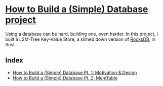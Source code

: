 # [How to Build a (Simple) Database project](https://adambcomer.com/blog/simple-database.html)
Using a database can be hard, building one, even harder. In this project, I built a LSM-Tree 
Key-Value Store, a slimed down version of [RocksDB](https://github.com/facebook/rocksdb),
in Rust. 

## Index

- [How to Build a (Simple) Database Pt. 1: Motivation & Design](https://adambcomer.com/blog/simple-database/motivation-design.html)
- [How to Build a (Simple) Database Pt. 2: MemTable](https://adambcomer.com/blog/simple-database/memtable.html)